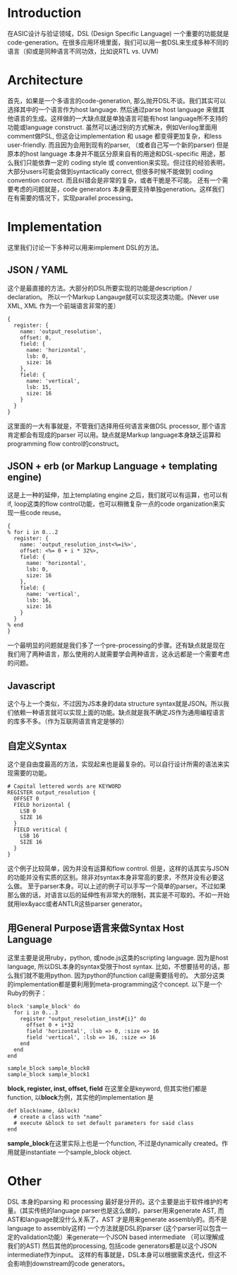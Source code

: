 # Introduction
在ASIC设计与验证领域，DSL (Design Specific Language) 一个重要的功能就是code-generation。在很多应用环境里面，我们可以用一套DSL来生成多种不同的语言（抑或是同种语言不同功效，比如说RTL vs. UVM)

# Architecture
首先，如果是一个多语言的code-generation, 那么抛开DSL不谈。我们其实可以选择其中的一个语言作为host language. 然后通过parse host language 来做其他语言的生成。这样做的一大缺点就是单独语言可能有host language所不支持的功能或language construct. 虽然可以通过别的方式解决，例如Verilog里面用comment做PSL, 但这会让implementation 和 usage 都变得更加复杂，和less user-friendly.
而且因为会用到现有的parser, （或者自己写一个新的parser) 但是原本的host language 本身并不能区分原来自有的用途和DSL-specific 用途，那么我们只能依靠一定的 coding style 或 convention来实现。但过往的经验表明，大部分users可能会做到syntactically correct, 但很多时候不能做到 coding convention correct. 而且纠错会是非常的复杂，或者干脆是不可能。
还有一个需要考虑的问题就是，code generators 本身需要支持单独generation。这样我们在有需要的情况下，实现parallel processing。

# Implementation
这里我们讨论一下多种可以用来implement DSL的方法。

## JSON / YAML
这个是最直接的方法。大部分的DSL所要实现的功能是description / declaration。 所以一个Markup Langauge就可以实现这类功能。(Never use XML, XML 作为一个前端语言非常的差）

```
{
  register: {
    name: 'output_resolution',
    offset: 0,
    field: {
      name: 'horizontal',
      lsb: 0,
      size: 16
    },
    field: {
      name: 'vertical',
      lsb: 15,
      size: 16
    }
  }
}
```

这里面的一大有事就是，不管我们选择用任何语言来做DSL processor, 那个语言肯定都会有现成的parser 可以用。缺点就是Markup language本身缺乏运算和programming flow control的construct。

## JSON + erb (or Markup Language + templating engine)
这是上一种的延伸，加上templating engine 之后，我们就可以有运算，也可以有if, loop这类的flow control功能，也可以稍微复杂一点的code organization来实现一些code reuse。

```
{
% for i in 0...2
  register: {
    name: 'output_resolution_inst<%=i%>',
    offset: <%= 0 + i * 32%>,
    field: {
      name: 'horizontal',
      lsb: 0,
      size: 16
    },
    field: {
      name: 'vertical',
      lsb: 16,
      size: 16
    }
  }
% end
}
```

一个最明显的问题就是我们多了一个pre-processing的步骤。还有缺点就是现在我们用了两种语言，那么使用的人就需要学会两种语言，这永远都是一个需要考虑的问题。

## Javascript
这个与上一个类似，不过因为JS本身的data structure syntax就是JSON。所以我们依赖一种语言就可以实现上面的功能。缺点就是我不确定JS作为通用编程语言的库多不多。（作为互联网语言肯定是够的）

## 自定义Syntax
这个是自由度最高的方法，实现起来也是最复杂的。可以自行设计所需的语法来实现需要的功能。

```
# Capital lettered words are KEYWORD
REGISTER output_resolution {
  OFFSET 0
  FIELD horizontal {
    LSB 0
    SIZE 16
  }
  FIELD veritical {
    LSB 16
    SIZE 16
  }
}
```
这个例子比较简单，因为并没有运算和flow control. 但是，这样的话其实与JSON的功能并没有实质的区别。除非对syntax本身非常高的要求，不然并没有必要这么做。
至于parser本身。可以上述的例子可以手写一个简单的parser。不过如果那么做的话，对语言以后的延伸性有非常大的限制，其实是不可取的。不如一开始就用lex&yacc或者ANTLR这些parser generator。

## 用General Purpose语言来做Syntax Host Language
这里主要是说用ruby，python, 或node.js这类的scripting language. 因为是host language, 所以DSL本身的syntax受限于host syntax. 比如，不想要括号的话，那么我们就不能用python. 因为python的function call是需要括号的。
大部分这类的implementation都是要利用到meta-programming这个concept.
以下是一个Ruby的例子：
```
block 'sample_block' do
  for i in 0...3
    register "output_resolution_inst#{i}" do
      offset 0 + i*32
      field 'horizontal', :lsb => 0, :size => 16
      field 'vertical', :lsb => 16, :size => 16
    end
  end
end

sample_block sample_block0
sample_block sample_block1
```
**block, register, inst, offset, field** 在这里全是keyword, 但其实他们都是function, 以**block**为例，其实他的implementation 是
```
def block(name, &block)
  # create a class with "name"
  # execute &block to set default parameters for said class
end
```

**sample_block**在这里实际上也是一个function, 不过是dynamically created。作用就是instantiate 一个sample_block object.

# Other
DSL 本身的parsing 和 processing 最好是分开的。这个主要是出于软件维护的考量。(其实传统的language parser也是这么做的，parser用来generate AST, 而AST和language就没什么关系了，AST 才是用来generate assembly的。而不是language to assembly这样)
一个方法就是DSL的parser (这个parser可以包含一定的validation功能）来generate一个JSON based intermediate （可以理解成我们的AST) 然后其他的processing, 包括code generators都是以这个JSON intermediate作为input。
这样的有事就是，DSL本身可以根据需求迭代，但这不会影响到downstream的code generators。

